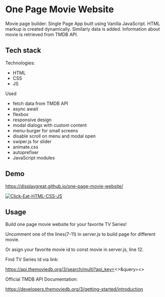 # One Page Movie Website

Movie page builder. Single Page App built using Vanilla JavaScript.
HTML markup is created dynamically. Similarly data is added.
Information about movie is retrieved from TMDB API.

## Tech stack

Technologies:

- HTML
- CSS
- JS

Used

- fetch data from TMDB API
- async await
- flexbox
- responsive design
- modal dialogs with custom content
- menu-burger for small screens
- disable scroll on menu and modal open
- swiper.js for slider
- animate.css
- autoprefixer
- JavaScript modules

## Demo

https://displaygreat.github.io/one-page-movie-website/

[![Click-Eat-HTML-CSS-JS](https://github.com/displaygreat/displaygreat/blob/main/one-page-movie-website.gif)](https://youtu.be/NgrIINgvGmg)

## Usage

Build one page movie website for your favorite TV Series!

Uncomment one of the lines(7-11) in server.js to build page for different movie.

Or asign your favorite movie id to const movie in server.js, line 12.

Find TV Series Id via link:

https://api.themoviedb.org/3/search/multi?api_key=<<your-api-key>>&query=<<tv-series-name>>

Official TMDB API Documentation:

https://developers.themoviedb.org/3/getting-started/introduction
